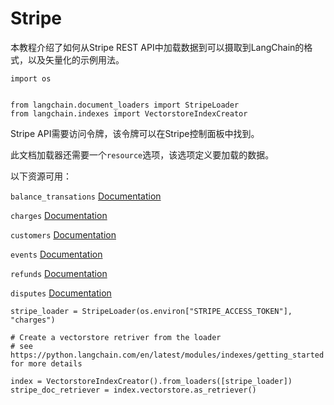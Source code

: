 

# Stripe

本教程介绍了如何从Stripe REST API中加载数据到可以摄取到LangChain的格式，以及矢量化的示例用法。
 







```
import os


from langchain.document_loaders import StripeLoader
from langchain.indexes import VectorstoreIndexCreator

```



Stripe API需要访问令牌，该令牌可以在Stripe控制面板中找到。

此文档加载器还需要一个`resource`选项，该选项定义要加载的数据。

以下资源可用：
 



`balance_transations`
[Documentation](https://stripe.com/docs/api/balance_transactions/list) 




`charges`
[Documentation](https://stripe.com/docs/api/charges/list) 




`customers`
[Documentation](https://stripe.com/docs/api/customers/list) 




`events`
[Documentation](https://stripe.com/docs/api/events/list) 




`refunds`
[Documentation](https://stripe.com/docs/api/refunds/list) 




`disputes`
[Documentation](https://stripe.com/docs/api/disputes/list) 








```
stripe_loader = StripeLoader(os.environ["STRIPE_ACCESS_TOKEN"], "charges")

```










```
# Create a vectorstore retriver from the loader
# see https://python.langchain.com/en/latest/modules/indexes/getting_started for more details

index = VectorstoreIndexCreator().from_loaders([stripe_loader])
stripe_doc_retriever = index.vectorstore.as_retriever()

```







